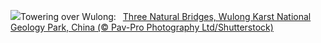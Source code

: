 ![](https://www.bing.com/th?id=OHR.WulongKarst_EN-US6752358338_UHD.jpg&w=1000)Towering over Wulong:&nbsp;&ensp;[Three Natural Bridges, Wulong Karst National Geology Park, China (© Pav-Pro Photography Ltd/Shutterstock)](https://www.bing.com/th?id=OHR.WulongKarst_EN-US6752358338_UHD.jpg)
<br><br/>
